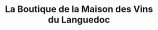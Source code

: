 ---
title: "La Boutique de la Maison des Vins du Languedoc"
url: /lattes/la-boutique-de-la-maison-des-vins-du-languedoc/
shop: Wein
---